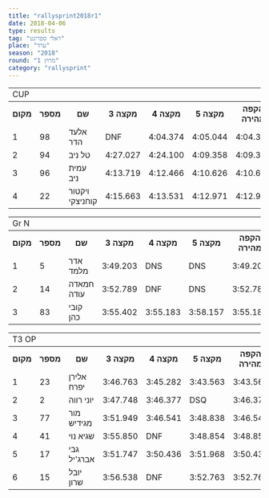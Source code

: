 ```yaml
---
title: "rallysprint2018r1"
date: 2018-04-06
type: results
tag: "ראלי ספרינט"
place: "ערד"
season: "2018"
round: "מרוץ 1"
category: "rallysprint"
---
```

<table class="line_color">
    <tr>
        <td colspan="99" class="title_font">CUP</td>
    </tr>
    <tr class="rnkh_bkcolor">
        <th class="rnkh_font">מקום</th>
        <th class="rnkh_font">מספר</th>
        <th class="rnkh_font">שם</th>
        <th class="rnkh_font">מקצה 3</th>
        <th class="rnkh_font">מקצה 4</th>
        <th class="rnkh_font">מקצה 5</th>
        <th class="rnkh_font">הקפה מהירה</th>
        <th class="rnkh_font">פער</th>
    </tr>
    <tr class="rnk_bkcolor">
        <td class="rnk_font">1</td>
        <td class="rnk_font">98</td>
        <td class="rnk_font">אלעד הדר</td>
        <td title="לא סיים" class="rnk_font penalty">DNF</td>
        <td class="rnk_font">4:04.374</td>
        <td class="rnk_font">4:05.044</td>
        <td class="rnk_font">4:04.374</td>
        <td class="rnk_font">-</td>
    </tr>
    <tr class="rnk_bkcolor">
        <td class="rnk_font">2</td>
        <td class="rnk_font">94</td>
        <td class="rnk_font">טל ניב</td>
        <td class="rnk_font">4:27.027</td>
        <td class="rnk_font">4:24.100</td>
        <td class="rnk_font">4:09.358</td>
        <td class="rnk_font">4:09.358</td>
        <td class="rnk_font">4.984</td>
    </tr>
    <tr class="rnk_bkcolor">
        <td class="rnk_font">3</td>
        <td class="rnk_font">96</td>
        <td class="rnk_font">עמית ניב</td>
        <td class="rnk_font">4:13.719</td>
        <td class="rnk_font">4:12.466</td>
        <td class="rnk_font">4:10.626</td>
        <td class="rnk_font">4:10.626</td>
        <td class="rnk_font">6.252</td>
    </tr>
    <tr class="rnk_bkcolor">
        <td class="rnk_font">4</td>
        <td class="rnk_font">22</td>
        <td class="rnk_font">ויקטור קוחניצקי</td>
        <td class="rnk_font">4:15.663</td>
        <td class="rnk_font">4:13.531</td>
        <td class="rnk_font">4:12.971</td>
        <td class="rnk_font">4:12.971</td>
        <td class="rnk_font">8.597</td>
    </tr>
</table>
<table class="line_color">
    <tr>
        <td colspan="99" class="title_font">Gr N</td>
    </tr>
    <tr class="rnkh_bkcolor">
        <th class="rnkh_font">מקום</th>
        <th class="rnkh_font">מספר</th>
        <th class="rnkh_font">שם</th>
        <th class="rnkh_font">מקצה 3</th>
        <th class="rnkh_font">מקצה 4</th>
        <th class="rnkh_font">מקצה 5</th>
        <th class="rnkh_font">הקפה מהירה</th>
        <th class="rnkh_font">פער</th>
    </tr>
    <tr class="rnk_bkcolor">
        <td class="rnk_font">1</td>
        <td class="rnk_font">5</td>
        <td class="rnk_font">אדר מלמד</td>
        <td class="rnk_font">3:49.203</td>
        <td title="לא התחיל" class="rnk_font penalty">DNS</td>
        <td title="לא התחיל" class="rnk_font penalty">DNS</td>
        <td class="rnk_font">3:49.203</td>
        <td class="rnk_font">-</td>
    </tr>
    <tr class="rnk_bkcolor">
        <td class="rnk_font">2</td>
        <td class="rnk_font">14</td>
        <td class="rnk_font">חמאדה עודה</td>
        <td class="rnk_font">3:52.789</td>
        <td title="לא סיים" class="rnk_font penalty">DNF</td>
        <td title="לא התחיל" class="rnk_font penalty">DNS</td>
        <td class="rnk_font">3:52.789</td>
        <td class="rnk_font">3.586</td>
    </tr>
    <tr class="rnk_bkcolor">
        <td class="rnk_font">3</td>
        <td class="rnk_font">83</td>
        <td class="rnk_font">קובי כהן</td>
        <td class="rnk_font">3:55.402</td>
        <td class="rnk_font">3:55.183</td>
        <td class="rnk_font">3:58.157</td>
        <td class="rnk_font">3:55.183</td>
        <td class="rnk_font">5.980</td>
    </tr>
</table>
<table class="line_color">
    <tr>
        <td colspan="99" class="title_font">T3 OP</td>
    </tr>
    <tr class="rnkh_bkcolor">
        <th class="rnkh_font">מקום</th>
        <th class="rnkh_font">מספר</th>
        <th class="rnkh_font">שם</th>
        <th class="rnkh_font">מקצה 3</th>
        <th class="rnkh_font">מקצה 4</th>
        <th class="rnkh_font">מקצה 5</th>
        <th class="rnkh_font">הקפה מהירה</th>
        <th class="rnkh_font">פער</th>
    </tr>
    <tr class="rnk_bkcolor">
        <td class="rnk_font">1</td>
        <td class="rnk_font">23</td>
        <td class="rnk_font">אלירן יפרח</td>
        <td class="rnk_font">3:46.763</td>
        <td class="rnk_font">3:45.282</td>
        <td class="rnk_font">3:43.563</td>
        <td class="rnk_font">3:43.563</td>
        <td class="rnk_font">-</td>
    </tr>
    <tr class="rnk_bkcolor">
        <td class="rnk_font">2</td>
        <td class="rnk_font">2</td>
        <td class="rnk_font">יוני רווה</td>
        <td class="rnk_font">3:47.748</td>
        <td class="rnk_font">3:46.377</td>
        <td title="נפסל" class="rnk_font penalty">DSQ</td>
        <td class="rnk_font">3:46.377</td>
        <td class="rnk_font">2.814</td>
    </tr>
    <tr class="rnk_bkcolor">
        <td class="rnk_font">3</td>
        <td class="rnk_font">77</td>
        <td class="rnk_font">מור מגידיש</td>
        <td class="rnk_font">3:51.949</td>
        <td class="rnk_font">3:46.541</td>
        <td class="rnk_font">3:48.838</td>
        <td class="rnk_font">3:46.541</td>
        <td class="rnk_font">2.978</td>
    </tr>
    <tr class="rnk_bkcolor">
        <td class="rnk_font">4</td>
        <td class="rnk_font">41</td>
        <td class="rnk_font">שגיא נוי</td>
        <td class="rnk_font">3:55.850</td>
        <td title="לא סיים" class="rnk_font penalty">DNF</td>
        <td class="rnk_font">3:48.854</td>
        <td class="rnk_font">3:48.854</td>
        <td class="rnk_font">5.291</td>
    </tr>
    <tr class="rnk_bkcolor">
        <td class="rnk_font">5</td>
        <td class="rnk_font">17</td>
        <td class="rnk_font">גבי אברג'יל</td>
        <td class="rnk_font">3:51.747</td>
        <td class="rnk_font">3:50.436</td>
        <td class="rnk_font">3:51.968</td>
        <td class="rnk_font">3:50.436</td>
        <td class="rnk_font">6.873</td>
    </tr>
    <tr class="rnk_bkcolor">
        <td class="rnk_font">6</td>
        <td class="rnk_font">15</td>
        <td class="rnk_font">יובל שרון</td>
        <td class="rnk_font">3:56.538</td>
        <td title="לא סיים" class="rnk_font penalty">DNF</td>
        <td class="rnk_font">3:52.763</td>
        <td class="rnk_font">3:52.763</td>
        <td class="rnk_font">9.200</td>
    </tr>
</table>
